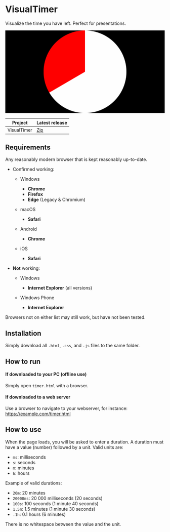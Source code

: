 # VisualTimer
Visualize the time you have left. Perfect for presentations.

![Screenshot][screen]

| Project       | Latest release |
| ------------- | -------------- |
| VisualTimer   | [Zip][release] |

## Requirements
Any reasonably modern browser that is kept reasonably up-to-date.

- Confirmed working:

  - Windows
    - **Chrome**
    - **Firefox**
    - **Edge** (Legacy & Chromium)

  - macOS
    - **Safari**
    
  - Android
    - **Chrome**

  - iOS
    - **Safari**

- **Not** working:
  - Windows
    - **Internet Explorer** (all versions)

  - Windows Phone
    - **Internet Explorer**

Browsers not on either list may still work, but have not been tested.

## Installation
Simply download all `.html`, `.css`, and `.js` files to the same folder.

## How to run
#### If downloaded to your PC (offline use)
Simply open `timer.html` with a browser.

#### If downloaded to a web server
Use a browser to navigate to your webserver, for instance: https://example.com/timer.html

## How to use
When the page loads, you will be asked to enter a duration. A duration must have a value (number) followed by a unit. Valid units are:

- `ms`: milliseconds
- `s`: seconds
- `m`: minutes
- `h`: hours

Example of valid durations:

- `20m`: 20 minutes
- `20000ms`: 20 000 milliseconds (20 seconds)
- `100s`: 100 seconds (1 minute 40 seconds)
- `1.5m`: 1.5 minutes (1 minute 30 seconds)
- `.1h`: 0.1 hours (6 minutes)

There is no whitespace between the value and the unit.


  [screen]: screenshot.png
  [release]: https://github.com/Nolonar/VisualTimer/releases/latest/download/VisualTimer.zip
